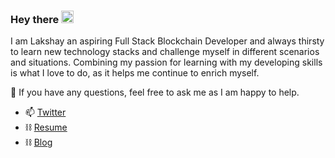 ### Hey there <img src="https://media.giphy.com/media/hvRJCLFzcasrR4ia7z/giphy.gif" width="20px" height="20px" >

I am Lakshay an aspiring Full Stack Blockchain Developer and always thirsty to learn new technology stacks and challenge myself in different scenarios and situations. Combining my passion for learning with my developing skills is what I love to do, as it helps me continue to enrich myself. 

💬 If you have any questions, feel free to ask me as I am happy to help.

 - 📫 [Twitter](https://twitter.com/lakshaymaini_)
 - ⛓ [Resume](https://resume.lakshaymaini.com)
 - ⛓ [Blog](https://blog.lakshaymaini.com)

<!-- - 📝 [Website](https://lakshaymaini.com/) -->

<!-- <details>
  <summary>:zap: GitHub Stats</summary>
  <img align="left" alt="GitHub Stats" src="https://github-readme-stats.vercel.app/api?username=lakshh07&theme=synthwave&show_icons=true&count_private=true&include_all_commits=true&hide_border=true" />
</details>

<details>
  <summary>:zap: Languages</summary>
  <img align="left" alt="GitHub Language Stats" src="https://github-readme-stats.vercel.app/api/top-langs/?username=lakshh07&layout=compact&theme=synthwave&show_icons=true&count_private=true&include_all_commits=true&hide_border=true"" />
</details> -->
<!--
**lakshh07/lakshh07** is a ✨ _special_ ✨ repository because its `README.md` (this file) appears on your GitHub profile.

Here are some ideas to get you started:

- 🔭 I’m currently working on ...
- 🌱 I’m currently learning ...
- 👯 I’m looking to collaborate on ...
- 🤔 I’m looking for help with ...
- 💬 Ask me about ...
- 📫 How to reach me: ...
- 😄 Pronouns: ...
- ⚡ Fun fact: ...
-->

